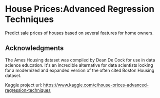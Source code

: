 # House Prices:Advanced Regression Techniques

Predict sale prices of houses based on several features for home owners.

## Acknowledgments

The Ames Housing dataset was compiled by Dean De Cock for use in data science education. It's an incredible alternative for data scientists looking for a modernized and expanded version of the often cited Boston Housing dataset.

Kaggle project url: https://www.kaggle.com/c/house-prices-advanced-regression-techniques
